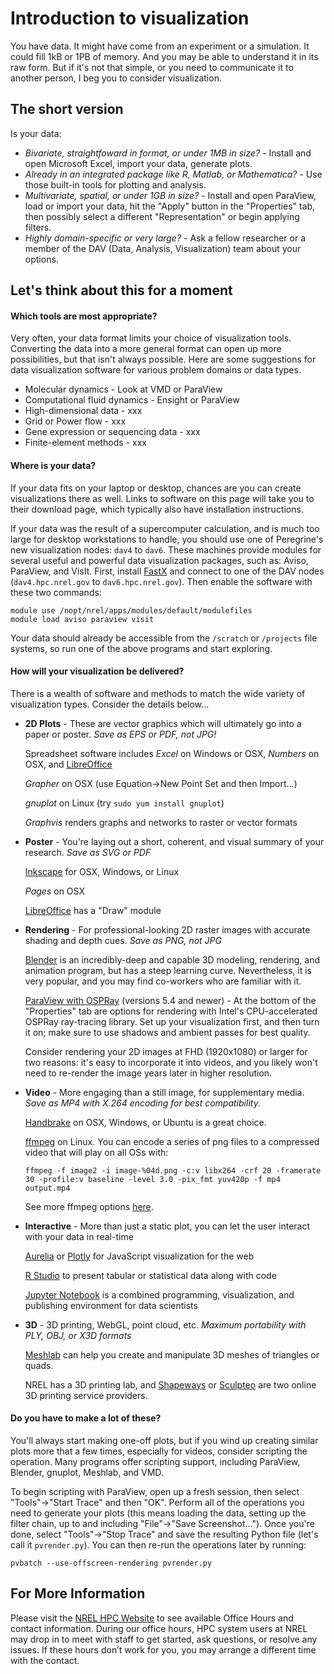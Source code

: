 # Introduction to visualization

You have data. It might have come from an experiment or a simulation. It could fill 1kB or 1PB of memory. And you may be able to understand it in its raw form. But if it's not that simple, or you need to communicate it to another person, I beg you to consider visualization.


## The short version

Is your data:

* *Bivariate, straightfoward in format, or under 1MB in size?* - Install and open Microsoft Excel, import your data, generate plots.
* *Already in an integrated package like R, Matlab, or Mathematica?* - Use those built-in tools for plotting and analysis.
* *Multivariate, spatial, or under 1GB in size?* - Install and open ParaView, load or import your data, hit the "Apply" button in the "Properties" tab, then possibly select a different "Representation" or begin applying filters.
* *Highly domain-specific or very large?* - Ask a fellow researcher or a member of the DAV (Data, Analysis, Visualization) team about your options.


## Let's think about this for a moment


#### Which tools are most appropriate?
Very often, your data format limits your choice of visualization tools. Converting the data into a more general format can open up more possibilities, but that isn't always possible. Here are some suggestions for data visualization software for various problem domains or data types.

* Molecular dynamics - Look at VMD or ParaView
* Computational fluid dynamics - Ensight or ParaView
* High-dimensional data - xxx
* Grid or Power flow - xxx
* Gene expression or sequencing data - xxx
* Finite-element methods - xxx

#### Where is your data?

If your data fits on your laptop or desktop, chances are you can create visualizations there as well. Links to software on this page will take you to their download page, which typically also have installation instructions.

If your data was the result of a supercomputer calculation, and is much too large for desktop workstations to handle, you should use one of Peregrine's new visualization nodes: `dav4` to `dav6`. These machines provide modules for several useful and powerful data visualization packages, such as: Aviso, ParaView, and VisIt. First, install [FastX](https://www.nrel.gov/hpc/software-fastx.html) and connect to one of the DAV nodes (`dav4.hpc.nrel.gov` to `dav6.hpc.nrel.gov`). Then enable the software with these two commands:

```
module use /nopt/nrel/apps/modules/default/modulefiles
module load aviso paraview visit
```

Your data should already be accessible from the `/scratch` or `/projects` file systems, so run one of the above programs and start exploring.

#### How will your visualization be delivered?

There is a wealth of software and methods to match the wide variety of visualization types. Consider the details below...

* **2D Plots** - These are vector graphics which will ultimately go into a paper or poster. *Save as EPS or PDF, not JPG!*

  Spreadsheet software includes *Excel* on Windows or OSX, *Numbers* on OSX, and [LibreOffice](https://www.libreoffice.org/download/download/)

  *Grapher* on OSX (use Equation->New Point Set and then Import...)

  *gnuplot* on Linux (try `sudo yum install gnuplot`)

  *Graphvis* renders graphs and networks to raster or vector formats

* **Poster** - You're laying out a short, coherent, and visual summary of your research. *Save as SVG or PDF*

  [Inkscape](https://inkscape.org/en/download/) for OSX, Windows, or Linux

  *Pages* on OSX

  [LibreOffice](https://www.libreoffice.org/download/download/) has a "Draw" module

* **Rendering** - For professional-looking 2D raster images with accurate shading and depth cues. *Save as PNG, not JPG*

  [Blender](https://www.blender.org/download/) is an incredibly-deep and capable 3D modeling, rendering, and animation program, but has a steep learning curve. Nevertheless, it is very popular, and you may find co-workers who are familiar with it.

  [ParaView with OSPRay](https://www.paraview.org/download/) (versions 5.4 and newer) - At the bottom of the "Properties" tab are options for rendering with Intel's CPU-accelerated OSPRay ray-tracing library. Set up your visualization first, and then turn it on; make sure to use shadows and ambient passes for best quality.

  Consider rendering your 2D images at FHD (1920x1080) or larger for two reasons: it's easy to incorporate it into videos, and you likely won't need to re-render the image years later in higher resolution.

* **Video** - More engaging than a still image, for supplementary media. *Save as MP4 with X.264 encoding for best compatibility.*

  [Handbrake](https://handbrake.fr/downloads.php) on OSX, Windows, or Ubuntu is a great choice.

  [ffmpeg](https://www.ffmpeg.org/) on Linux. You can encode a series of png files to a compressed video that will play on all OSs with:

  `ffmpeg -f image2 -i image-%04d.png -c:v libx264 -crf 20 -framerate 30 -profile:v baseline -level 3.0 -pix_fmt yuv420p -f mp4 output.mp4`

  See more ffmpeg options [here](https://trac.ffmpeg.org/wiki/Encode/H.264).

* **Interactive** - More than just a static plot, you can let the user interact with your data in real-time

  [Aurelia](http://aurelia.io) or [Plotly](http://plot.ly) for JavaScript visualization for the web

  [R Studio](https://www.rstudio.com/products/rstudio/download/) to present tabular or statistical data along with code

  [Jupyter Notebook](http://jupyter.org/install) is a combined programming, visualization, and publishing environment for data scientists

* **3D** - 3D printing, WebGL, point cloud, etc. *Maximum portability with PLY, OBJ, or X3D formats*

  [Meshlab](http://www.meshlab.net/#download) can help you create and manipulate 3D meshes of triangles or quads.

  NREL has a 3D printing lab, and [Shapeways](http://shapeways.com) or [Sculpteo](http://www.sculpteo.com/en) are two online 3D printing service providers.

#### Do you have to make a lot of these?

You'll always start making one-off plots, but if you wind up creating similar plots more that a few times, especially for videos, consider scripting the operation. Many programs offer scripting support, including ParaView, Blender, gnuplot, Meshlab, and VMD.

To begin scripting with ParaView, open up a fresh session, then select "Tools"->"Start Trace" and then "OK". Perform all of the operations you need to generate your plots (this means loading the data, setting up the filter chain, up to and including "File"->"Save Screenshot..."). Once you're done, select "Tools"->"Stop Trace" and save the resulting Python file (let's call it `pvrender.py`). You can then re-run the operations later by running:

```
pvbatch --use-offscreen-rendering pvrender.py
```
## For More Information

Please visit the [NREL HPC Website](https://nrel-dev.nrel.gov/hpc/about-hpc.html) to see available Office Hours and contact information.  During our office hours, HPC system users at NREL may drop in to meet with staff to get started, ask questions, or resolve any issues. If these hours don’t work for you, you may arrange a different time with the contact. 
